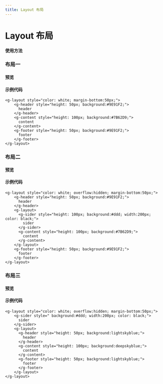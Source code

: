 ```yaml
---
title: Layout 布局
---
```

# Layout 布局

**使用方法**

### 布局一

#### 预览

<ClientOnly>
<layout-demo-1></layout-demo-1>
</ClientOnly>

#### 示例代码

```vue
<g-layout style="color: white; margin-bottom:50px;">
    <g-header style="height: 50px; background:#9E91F2;">
      header
    </g-header>
    <g-content style="height: 100px; background:#7B62D9;">
      content
    </g-content>
    <g-footer style="height: 50px; background:#9E91F2;">
      footer
    </g-footer>
</g-layout>
```

### 布局二

#### 预览

<ClientOnly>
<layout-demo-2></layout-demo-2>
</ClientOnly>

#### 示例代码

```vue
<g-layout style="color: white; overflow:hidden; margin-bottom:50px;">
    <g-header style="height: 50px; background:#9E91F2;">
      header
    </g-header>
    <g-layout>
      <g-sider style="height: 100px; background:#ddd; width:200px; color: black;">
        sider
      </g-sider>
      <g-content style="height: 100px; background:#7B62D9;">
        content
      </g-content>
    </g-layout>
    <g-footer style="height: 50px; background:#9E91F2;">
      footer
    </g-footer>
</g-layout>
```

### 布局三

#### 预览

<ClientOnly>
<layout-demo-3></layout-demo-3>
</ClientOnly>

#### 示例代码

```vue
<g-layout style="color: white; overflow:hidden; margin-bottom:50px;">
    <g-sider style=" background:#ddd; width:200px; color: black;">
      sider
    </g-sider>
    <g-layout>
      <g-header style="height: 50px; background:lightskyblue;">
        header
      </g-header>
      <g-content style="height: 100px; background:deepskyblue;">
        content
      </g-content>
      <g-footer style="height: 50px; background:lightskyblue;">
        footer
      </g-footer>
    </g-layout>
</g-layout>
```